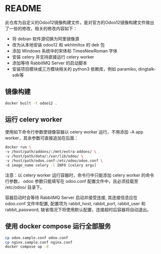 # README
此仓库为自定义的Odoo12镜像构建文件，是对官方的Odoo12镜像构建文件做出了一些的修改，相关的修改内容如下：

- 将 debian 软件源切换为阿里镜像源
- 改为从本地安装 odoo12 和 wkhtmltox 的 deb 包
- 添加 Windows 系统中的宋体和 TimesNewRoman 字体
- 安装 celery 并支持直接运行 celery worker
- 添加等待 RabbitMQ Server 的启动脚本
- 安装项目模块或三方模块相关的 python3 依赖库，例如 paramiko, dingtalk-sdk等

## 镜像构建
```sh
docker built -t odoo12 .
```

## 运行 celery worker
使用如下命令行参数使镜像容器以 celery worker 运行，不用添加 -A app worker，其余参数可直接追加在后面：
```sh
docker run \
-v /host/path/addons/:/mnt/extra-addons/ \
-v /host/path/data/:/var/lib/odoo/ \
-v /host/path/odoo.conf:/etc/odoo/odoo.conf \
-d image_name celery -l INFO [celery args]
```
注意：以 celery worker 运行容器时，命令行中只能添加 celery worker 的命令行参数，
odoo 参数只能填写在 odoo.conf 配置文件中，且必须挂载至 /etc/odoo/ 目录下。

容器启动时会等待 RabbitMQ Server 启动并接受连接, 其连接信息应在 odoo.conf 文件中配置, 配置项为
rabbit_host, rabbit_port, rabbit_user 和 rabbit_password, 缺省情况下将使用默认配置，连接超时后容器将自动退出。

## 使用 docker compose 运行全部服务
```sh
cp odoo.sample.conf odoo.conf
cp nginx.sample.conf nginx.conf
docker compose up -d
```
